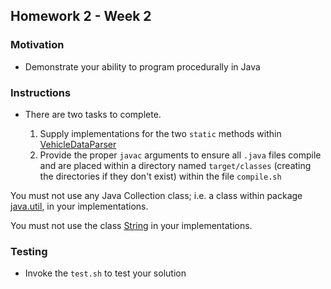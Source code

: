 ## Homework 2 - Week 2

### Motivation
* Demonstrate your ability to program procedurally in Java

### Instructions
* There are two tasks to complete.
    

  1) Supply implementations for the two `static` methods within [VehicleDataParser](src/main/java/edu/nyu/cs9053/homework2/VehicleDataParser.java)
  2) Provide the proper `javac` arguments to ensure all `.java` files compile and are placed within a directory named `target/classes` (creating the directories if they don't exist) within the file `compile.sh`
  
You must not use any Java Collection class; i.e. a class within package [java.util](https://docs.oracle.com/javase/8/docs/api/java/util/package-summary.html), in your implementations.

You must not use the class [String](https://docs.oracle.com/javase/8/docs/api/java/lang/String.html) in your implementations.  
  
### Testing
* Invoke the `test.sh` to test your solution